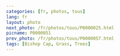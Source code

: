 ```yaml
---
categories: [fr, photos, tous]
lang: fr
layout: photo
next_photo: /fr/photos/tous/P0000025.html
picname: P0000051
prev_photo: /fr/photos/tous/P0000057.html
tags: [Bishop Cap, Grass, Trees]
---
```


